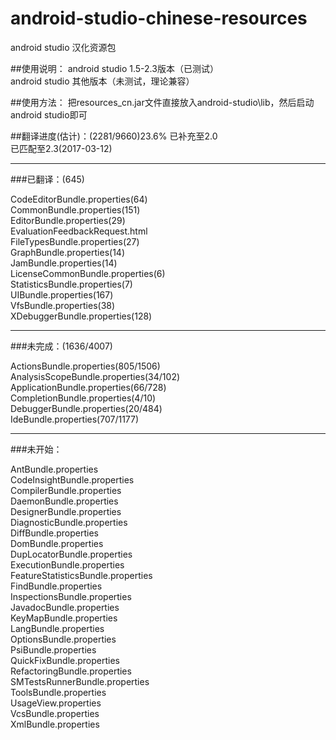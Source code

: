 # android-studio-chinese-resources
android studio 汉化资源包

##使用说明：
android studio 1.5-2.3版本（已测试）  
android studio 其他版本（未测试，理论兼容）  

##使用方法：
把resources_cn.jar文件直接放入android-studio\lib，然后启动android studio即可

##翻译进度(估计)：(2281/9660)23.6%
已补充至2.0  
已匹配至2.3(2017-03-12)  

----------

###已翻译：(645)

CodeEditorBundle.properties(64)  
CommonBundle.properties(151)  
EditorBundle.properties(29)  
EvaluationFeedbackRequest.html  
FileTypesBundle.properties(27)  
GraphBundle.properties(14)  
JamBundle.properties(14)  
LicenseCommonBundle.properties(6)  
StatisticsBundle.properties(7)  
UIBundle.properties(167)  
VfsBundle.properties(38)  
XDebuggerBundle.properties(128)  

----------

###未完成：(1636/4007)

ActionsBundle.properties(805/1506)  
AnalysisScopeBundle.properties(34/102)  
ApplicationBundle.properties(66/728)  
CompletionBundle.properties(4/10)  
DebuggerBundle.properties(20/484)  
IdeBundle.properties(707/1177)  

----------

###未开始：

AntBundle.properties  
CodeInsightBundle.properties  
CompilerBundle.properties  
DaemonBundle.properties  
DesignerBundle.properties  
DiagnosticBundle.properties  
DiffBundle.properties  
DomBundle.properties  
DupLocatorBundle.properties  
ExecutionBundle.properties  
FeatureStatisticsBundle.properties  
FindBundle.properties  
InspectionsBundle.properties  
JavadocBundle.properties  
KeyMapBundle.properties  
LangBundle.properties  
OptionsBundle.properties  
PsiBundle.properties  
QuickFixBundle.properties  
RefactoringBundle.properties  
SMTestsRunnerBundle.properties  
ToolsBundle.properties  
UsageView.properties  
VcsBundle.properties  
XmlBundle.properties  
